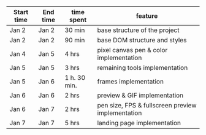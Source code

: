 | Start time  | End time | time spent | feature |
|-----------|-------------|-------------|-------------|
| Jan 2 | Jan 2 | 30 min | base structure of the project |
| Jan 2 | Jan 2 | 90 min | base DOM structure and styles |
| Jan 4 | Jan 5 | 4 hrs | pixel canvas pen & color implementation |
| Jan 5 | Jan 5 | 3 hrs | remaining tools implementation |
| Jan 5 | Jan 6 | 1 h. 30 min. | frames implementation |
| Jan 6 | Jan 6 | 2 hrs | preview & GIF implementation |
| Jan 6 | Jan 7 | 2 hrs | pen size, FPS & fullscreen preview implementation |
| Jan 7 | Jan 7 | 5 hrs | landing page implementation |